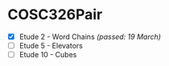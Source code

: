 # COSC326Pair
 
 - [x] Etude 2 - Word Chains *(passed: 19 March)*
 - [ ] Etude 5 - Elevators
 - [ ] Etude 10 - Cubes
